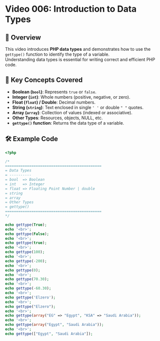 # Video 006: Introduction to Data Types

## 📝 Overview

This video introduces **PHP data types** and demonstrates how to use the `gettype()` function to identify the type of a variable.  
Understanding data types is essential for writing correct and efficient PHP code.

## 📌 Key Concepts Covered

- **Boolean (`bool`)**: Represents `true` or `false`.  
- **Integer (`int`)**: Whole numbers (positive, negative, or zero).  
- **Float (`float`) / Double**: Decimal numbers.  
- **String (`string`)**: Text enclosed in single `' '` or double `" "` quotes.  
- **Array (`array`)**: Collection of values (indexed or associative).  
- **Other Types**: Resources, objects, NULL, etc.  
- **`gettype()` function**: Returns the data type of a variable.

## 🛠️ Example Code

```php
<?php

/*
============================================
= Data Types
= ----------
= bool  => Boolean
= int   => Integer
= float => Floating Point Number | double
= string
= array
= Other Types
= gettype()
============================================
*/

echo gettype(True);
echo '<br>';
echo gettype(False);
echo '<br>';
echo gettype(true);
echo '<br>';
echo gettype(100);
echo '<br>';
echo gettype(-200);
echo '<br>';
echo gettype(0);
echo '<br>';
echo gettype(70.30);
echo '<br>';
echo gettype(-60.30);
echo '<br>';
echo gettype('Elzero');
echo '<br>';
echo gettype("Elzero");
echo '<br>';
echo gettype(array("EG" => "Egypt", "KSA" => "Saudi Arabia"));
echo '<br>';
echo gettype(array("Egypt", "Saudi Arabia"));
echo '<br>';
echo gettype(["Egypt", "Saudi Arabia"]);

